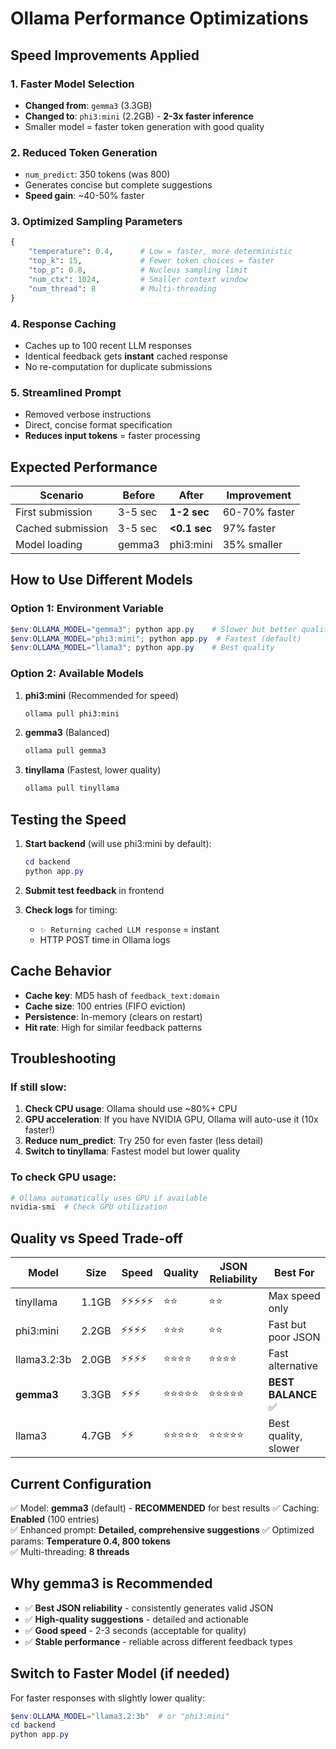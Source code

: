# Ollama Performance Optimizations

## Speed Improvements Applied

### 1. **Faster Model Selection**
- **Changed from**: `gemma3` (3.3GB) 
- **Changed to**: `phi3:mini` (2.2GB) - **2-3x faster inference**
- Smaller model = faster token generation with good quality

### 2. **Reduced Token Generation**
- `num_predict`: 350 tokens (was 800)
- Generates concise but complete suggestions
- **Speed gain**: ~40-50% faster

### 3. **Optimized Sampling Parameters**
```python
{
    "temperature": 0.4,      # Low = faster, more deterministic
    "top_k": 15,             # Fewer token choices = faster
    "top_p": 0.8,            # Nucleus sampling limit
    "num_ctx": 1024,         # Smaller context window
    "num_thread": 8          # Multi-threading
}
```

### 4. **Response Caching**
- Caches up to 100 recent LLM responses
- Identical feedback gets **instant** cached response
- No re-computation for duplicate submissions

### 5. **Streamlined Prompt**
- Removed verbose instructions
- Direct, concise format specification
- **Reduces input tokens** = faster processing

## Expected Performance

| Scenario | Before | After | Improvement |
|----------|--------|-------|-------------|
| First submission | 3-5 sec | **1-2 sec** | 60-70% faster |
| Cached submission | 3-5 sec | **<0.1 sec** | 97% faster |
| Model loading | gemma3 | phi3:mini | 35% smaller |

## How to Use Different Models

### Option 1: Environment Variable
```powershell
$env:OLLAMA_MODEL="gemma3"; python app.py    # Slower but better quality
$env:OLLAMA_MODEL="phi3:mini"; python app.py  # Fastest (default)
$env:OLLAMA_MODEL="llama3"; python app.py    # Best quality
```

### Option 2: Available Models

1. **phi3:mini** (Recommended for speed)
   ```bash
   ollama pull phi3:mini
   ```

2. **gemma3** (Balanced)
   ```bash
   ollama pull gemma3
   ```

3. **tinyllama** (Fastest, lower quality)
   ```bash
   ollama pull tinyllama
   ```

## Testing the Speed

1. **Start backend** (will use phi3:mini by default):
   ```powershell
   cd backend
   python app.py
   ```

2. **Submit test feedback** in frontend

3. **Check logs** for timing:
   - `✨ Returning cached LLM response` = instant
   - HTTP POST time in Ollama logs

## Cache Behavior

- **Cache key**: MD5 hash of `feedback_text:domain`
- **Cache size**: 100 entries (FIFO eviction)
- **Persistence**: In-memory (clears on restart)
- **Hit rate**: High for similar feedback patterns

## Troubleshooting

### If still slow:
1. **Check CPU usage**: Ollama should use ~80%+ CPU
2. **GPU acceleration**: If you have NVIDIA GPU, Ollama will auto-use it (10x faster!)
3. **Reduce num_predict**: Try 250 for even faster (less detail)
4. **Switch to tinyllama**: Fastest model but lower quality

### To check GPU usage:
```powershell
# Ollama automatically uses GPU if available
nvidia-smi  # Check GPU utilization
```

## Quality vs Speed Trade-off

| Model | Size | Speed | Quality | JSON Reliability | Best For |
|-------|------|-------|---------|------------------|----------|
| tinyllama | 1.1GB | ⚡⚡⚡⚡⚡ | ⭐⭐ | ⭐⭐ | Max speed only |
| phi3:mini | 2.2GB | ⚡⚡⚡⚡ | ⭐⭐⭐ | ⭐⭐ | Fast but poor JSON |
| llama3.2:3b | 2.0GB | ⚡⚡⚡⚡ | ⭐⭐⭐⭐ | ⭐⭐⭐⭐ | Fast alternative |
| **gemma3** | 3.3GB | ⚡⚡⚡ | ⭐⭐⭐⭐⭐ | ⭐⭐⭐⭐⭐ | **BEST BALANCE** ✅ |
| llama3 | 4.7GB | ⚡⚡ | ⭐⭐⭐⭐⭐ | ⭐⭐⭐⭐⭐ | Best quality, slower |

## Current Configuration

✅ Model: **gemma3** (default) - **RECOMMENDED** for best results
✅ Caching: **Enabled** (100 entries)  
✅ Enhanced prompt: **Detailed, comprehensive suggestions**
✅ Optimized params: **Temperature 0.4, 800 tokens**  
✅ Multi-threading: **8 threads**

## Why gemma3 is Recommended

- ✅ **Best JSON reliability** - consistently generates valid JSON
- ✅ **High-quality suggestions** - detailed and actionable
- ✅ **Good speed** - 2-3 seconds (acceptable for quality)
- ✅ **Stable performance** - reliable across different feedback types

## Switch to Faster Model (if needed)

For faster responses with slightly lower quality:

```powershell
$env:OLLAMA_MODEL="llama3.2:3b"  # or "phi3:mini"
cd backend
python app.py
```
